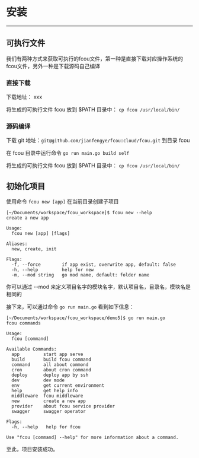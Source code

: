 # 安装

---
## 可执行文件

我们有两种方式来获取可执行的fcou文件，第一种是直接下载对应操作系统的fcou文件，另外一种是下载源码自己编译

### 直接下载

下载地址：
xxx

将生成的可执行文件 fcou 放到 $PATH 目录中：
`cp fcou /usr/local/bin/`

### 源码编译

下载 git 地址：`git@github.com/jianfengye/fcou:cloud/fcou.git` 到目录 fcou

在 fcou 目录中运行命令 `go run main.go build self` 

将生成的可执行文件 fcou 放到 $PATH 目录中：
`cp fcou /usr/local/bin/`


## 初始化项目

使用命令 `fcou new [app]` 在当前目录创建子项目

```
[~/Documents/workspace/fcou_workspace]$ fcou new --help
create a new app

Usage:
  fcou new [app] [flags]

Aliases:
  new, create, init

Flags:
  -f, --force        if app exist, overwrite app, default: false
  -h, --help         help for new
  -m, --mod string   go mod name, default: folder name
```

你可以通过 --mod 来定义项目名字的模块名字，默认项目名，目录名，模块名是相同的

接下来，可以通过命令 `go run main.go` 看到如下信息：

```
[~/Documents/workspace/fcou_workspace/demo5]$ go run main.go
fcou commands

Usage:
  fcou [command]

Available Commands:
  app         start app serve
  build       build fcou command
  command     all about commond
  cron        about cron command
  deploy      deploy app by ssh
  dev         dev mode
  env         get current environment
  help        get help info
  middleware  fcou middleware
  new         create a new app
  provider    about fcou service provider
  swagger     swagger operator

Flags:
  -h, --help   help for fcou

Use "fcou [command] --help" for more information about a command.
```

至此，项目安装成功。
